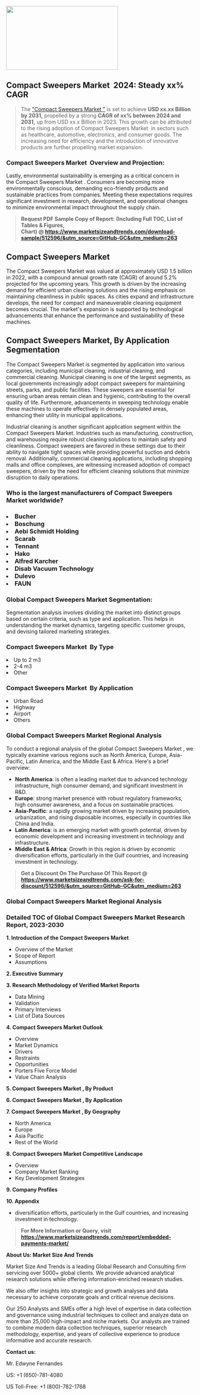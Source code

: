 <p><img class="alignnone size-medium wp-image-20088" src="https://ffe5etoiles.com/wp-content/uploads/2024/12/MST1-300x171.png" alt="" width="300" height="171" /></p><h2 id="ember46" class="ember-view reader-text-block__heading-2">Compact Sweepers Market &nbsp;2024: Steady&nbsp;xx% CAGR</h2><blockquote id="ember47" class="ember-view reader-text-block__blockquote">The&nbsp;<a class="app-aware-link " href="https://www.marketsizeandtrends.com/download-sample/512596/&utm_source=GitHub-GC&utm_medium=263" target="_blank" data-test-app-aware-link="">"Compact Sweepers Market "</a>&nbsp;is set to achieve&nbsp;<strong>USD&nbsp;xx.xx&nbsp;Billion by 2031,</strong>&nbsp;propelled by a strong&nbsp;<strong>CAGR of&nbsp;xx% between 2024 and 2031,</strong>&nbsp;up from USD xx.x Billion in 2023. This growth can be attributed to the rising adoption of&nbsp;Compact Sweepers Market &nbsp;in sectors such as healthcare, automotive, electronics, and consumer goods. The increasing need for efficiency and the introduction of innovative products are further propelling market expansion.</blockquote><h3 id="ember48" class="ember-view reader-text-block__heading-3">Compact Sweepers Market &nbsp;Overview and Projection:</h3><p id="ember49" class="ember-view reader-text-block__paragraph">Lastly, environmental sustainability is emerging as a critical concern in the&nbsp;Compact Sweepers Market . Consumers are becoming more environmentally conscious, demanding eco-friendly products and sustainable practices from companies. Meeting these expectations requires significant investment in research, development, and operational changes to minimize environmental impact throughout the supply chain.</p><blockquote id="ember50" class="ember-view reader-text-block__blockquote"><strong>Request PDF Sample Copy of Report: (Including Full TOC, List of Tables &amp; Figures, Chart)&nbsp;@&nbsp;<strong><a href="https://www.marketsizeandtrends.com/download-sample/512596/&utm_source=GitHub-GC&utm_medium=263" target="_blank">https://www.marketsizeandtrends.com/download-sample/512596/&utm_source=GitHub-GC&utm_medium=263</a></strong></strong></blockquote><h3 class=""> <h2>Compact Sweepers Market</h2><p>The Compact Sweepers Market was valued at approximately USD 1.5 billion in 2022, with a compound annual growth rate (CAGR) of around 5.2% projected for the upcoming years. This growth is driven by the increasing demand for efficient urban cleaning solutions and the rising emphasis on maintaining cleanliness in public spaces. As cities expand and infrastructure develops, the need for compact and maneuverable cleaning equipment becomes crucial. The market's expansion is supported by technological advancements that enhance the performance and sustainability of these machines.</p><h2>Compact Sweepers Market, By Application Segmentation</h2><p>The Compact Sweepers Market is segmented by application into various categories, including municipal cleaning, industrial cleaning, and commercial cleaning. Municipal cleaning is one of the largest segments, as local governments increasingly adopt compact sweepers for maintaining streets, parks, and public facilities. These sweepers are essential for ensuring urban areas remain clean and hygienic, contributing to the overall quality of life. Furthermore, advancements in sweeping technology enable these machines to operate effectively in densely populated areas, enhancing their utility in municipal applications.</p><p>Industrial cleaning is another significant application segment within the Compact Sweepers Market. Industries such as manufacturing, construction, and warehousing require robust cleaning solutions to maintain safety and cleanliness. Compact sweepers are favored in these settings due to their ability to navigate tight spaces while providing powerful suction and debris removal. Additionally, commercial cleaning applications, including shopping malls and office complexes, are witnessing increased adoption of compact sweepers, driven by the need for efficient cleaning solutions that minimize disruption to daily operations.</p></h3><h3 id="" class="">Who is the largest manufacturers of&nbsp;Compact Sweepers Market worldwide?</h3><h3 class=""></Li><Li>Bucher</Li><Li> Boschung</Li><Li> Aebi Schmidt Holding</Li><Li> Scarab</Li><Li> Tennant</Li><Li> Hako</Li><Li> Alfred Karcher</Li><Li> Disab Vacuum Technology</Li><Li> Dulevo</Li><Li> FAUN</h3><h3 id="ember53" class="ember-view reader-text-block__heading-3">Global&nbsp;Compact Sweepers Market Segmentation:</h3><p id="ember54" class="ember-view reader-text-block__paragraph">Segmentation analysis involves dividing the market into distinct groups based on certain criteria, such as type and application. This helps in understanding the market dynamics, targeting specific customer groups, and devising tailored marketing strategies.</p><h3 id="" class="">Compact Sweepers Market &nbsp;By Type</h3><p></Li><Li>Up to 2 m3</Li><Li> 2-4 m3</Li><Li> Other</p><h3 id="" class="">Compact Sweepers Market &nbsp;By Application</h3><p class=""></Li><Li>Urban Road</Li><Li> Highway</Li><Li> Airport</Li><Li> Others</p><h3 id="ember62" class="ember-view reader-text-block__heading-3">Global Compact Sweepers Market Regional Analysis</h3><p id="ember63" class="ember-view reader-text-block__paragraph">To conduct a regional analysis of the global Compact Sweepers Market , we typically examine various regions such as North America, Europe, Asia-Pacific, Latin America, and the Middle East &amp; Africa. Here's a brief overview:</p><ul><li><strong>North America</strong>: is often a leading market due to advanced technology infrastructure, high consumer demand, and significant investment in R&amp;D.</li><li><strong>Europe</strong>: strong market presence with robust regulatory frameworks, high consumer awareness, and a focus on sustainable practices.</li><li><strong>Asia-Pacific</strong>: a rapidly growing market driven by increasing population, urbanization, and rising disposable incomes, especially in countries like China and India.</li><li><strong>Latin America</strong>: is an emerging market with growth potential, driven by economic development and increasing investment in technology and infrastructure.</li><li><strong>Middle East &amp; Africa</strong>: Growth in this region is driven by economic diversification efforts, particularly in the Gulf countries, and increasing investment in technology.</li></ul><blockquote id="ember61" class="ember-view reader-text-block__blockquote"><strong>Get a Discount On The Purchase Of This Report @ <strong><a href="https://html-cleaner.com/" target="">https://www.marketsizeandtrends.com/ask-for-discount/512596/&utm_source=GitHub-GC&utm_medium=263</a></strong></strong></blockquote><h3 id="ember62" class="ember-view reader-text-block__heading-3">Global Compact Sweepers Market Regional Analysis</h3><h3 id="" class="">Detailed TOC of Global Compact Sweepers Market Research Report, 2023-2030</h3><p id="" class=""><strong>1. Introduction of the Compact Sweepers Market </strong></p><ul><li>Overview of the Market</li><li>Scope of Report</li><li>Assumptions</li></ul><p id="" class=""><strong>2. Executive Summary</strong></p><p id="" class=""><strong>3. Research Methodology of Verified Market Reports</strong></p><ul><li>Data Mining</li><li>Validation</li><li>Primary Interviews</li><li>List of Data Sources</li></ul><p id="" class=""><strong>4. Compact Sweepers Market Outlook</strong></p><ul><li>Overview</li><li>Market Dynamics</li><li>Drivers</li><li>Restraints</li><li>Opportunities</li><li>Porters Five Force Model</li><li>Value Chain Analysis</li></ul><p id="" class=""><strong>5. Compact Sweepers Market , By Product</strong></p><p id="" class=""><strong>6. Compact Sweepers Market , By Application</strong></p><p id="" class=""><strong>7. Compact Sweepers Market , By Geography</strong></p><ul><li>North America</li><li>Europe</li><li>Asia Pacific</li><li>Rest of the World</li></ul><p id="" class=""><strong>8. Compact Sweepers Market Competitive Landscape</strong></p><ul><li>Overview</li><li>Company Market Ranking</li><li>Key Development Strategies</li></ul><p id="" class=""><strong>9. Company Profiles</strong></p><p id="" class=""><strong>10. Appendix</strong></p><ul><li>diversification efforts, particularly in the Gulf countries, and increasing investment in technology.</li></ul><blockquote id="ember65" class="ember-view reader-text-block__blockquote"><strong>For More Information or Query, visit <strong><strong><a href="https://html-cleaner.com/" target="">https://www.marketsizeandtrends.com/report/embedded-payments-market/</a></strong></strong></strong></blockquote><p id="" class=""><strong>About Us: Market Size And Trends</strong></p><p id="" class="">Market Size And Trends is a leading Global Research and Consulting firm servicing over 5000+ global clients. We provide advanced analytical research solutions while offering information-enriched research studies.</p><p id="" class="">We also offer insights into strategic and growth analyses and data necessary to achieve corporate goals and critical revenue decisions.</p><p id="" class="">Our 250 Analysts and SMEs offer a high level of expertise in data collection and governance using industrial techniques to collect and analyze data on more than 25,000 high-impact and niche markets. Our analysts are trained to combine modern data collection techniques, superior research methodology, expertise, and years of collective experience to produce informative and accurate research.</p><p id="" class=""><strong>Contact us:</strong></p><p id="" class="">Mr. Edwyne Fernandes</p><p id="" class="">US: +1 (650)-781-4080</p><p id="" class="">US Toll-Free: +1 (800)-782-1768</p>

